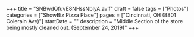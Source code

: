 +++
title = "SNBwdQfuvE8NHssNbIyA.avif"
draft = false
tags = ["Photos"]
categories = ["ShowBiz Pizza Place"]
pages = ["Cincinnati, OH (8801 Colerain Ave)"]
startDate = ""
description = "Middle Section of the store being mostly cleaned out. (September 24, 2019)"
+++
